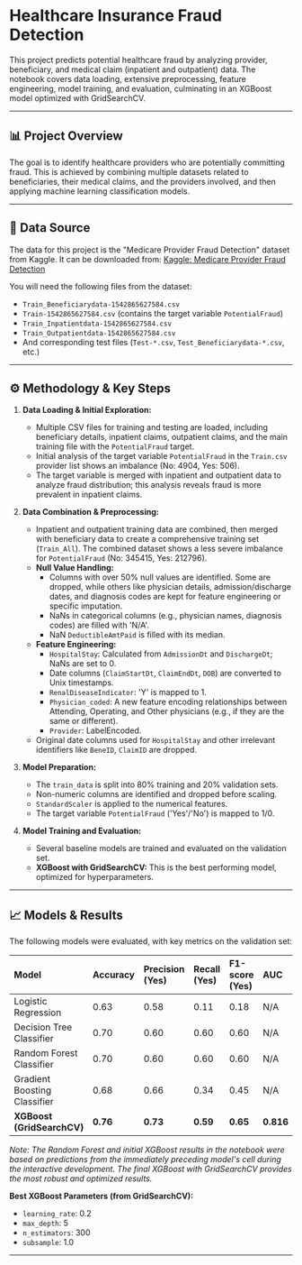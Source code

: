 # Healthcare Insurance Fraud Detection

This project predicts potential healthcare fraud by analyzing provider, beneficiary, and medical claim (inpatient and outpatient) data. The notebook covers data loading, extensive preprocessing, feature engineering, model training, and evaluation, culminating in an XGBoost model optimized with GridSearchCV.

---

## 📊 Project Overview

The goal is to identify healthcare providers who are potentially committing fraud. This is achieved by combining multiple datasets related to beneficiaries, their medical claims, and the providers involved, and then applying machine learning classification models.

---

## 💾 Data Source

The data for this project is the "Medicare Provider Fraud Detection" dataset from Kaggle. It can be downloaded from:
[Kaggle: Medicare Provider Fraud Detection](https://www.kaggle.com/datasets/rohitrox/healthcare-provider-fraud-detection-analysis)

You will need the following files from the dataset:
* `Train_Beneficiarydata-1542865627584.csv`
* `Train-1542865627584.csv` (contains the target variable `PotentialFraud`)
* `Train_Inpatientdata-1542865627584.csv`
* `Train_Outpatientdata-1542865627584.csv`
* And corresponding test files (`Test-*.csv`, `Test_Beneficiarydata-*.csv`, etc.)

---

## ⚙️ Methodology & Key Steps

1.  **Data Loading & Initial Exploration:**
    * Multiple CSV files for training and testing are loaded, including beneficiary details, inpatient claims, outpatient claims, and the main training file with the `PotentialFraud` target.
    * Initial analysis of the target variable `PotentialFraud` in the `Train.csv` provider list shows an imbalance (No: 4904, Yes: 506).
    * The target variable is merged with inpatient and outpatient data to analyze fraud distribution; this analysis reveals fraud is more prevalent in inpatient claims.

2.  **Data Combination & Preprocessing:**
    * Inpatient and outpatient training data are combined, then merged with beneficiary data to create a comprehensive training set (`Train_All`). The combined dataset shows a less severe imbalance for `PotentialFraud` (No: 345415, Yes: 212796).
    * **Null Value Handling:**
        * Columns with over 50% null values are identified. Some are dropped, while others like physician details, admission/discharge dates, and diagnosis codes are kept for feature engineering or specific imputation.
        * NaNs in categorical columns (e.g., physician names, diagnosis codes) are filled with 'N/A'.
        * NaN `DeductibleAmtPaid` is filled with its median.
    * **Feature Engineering:**
        * `HospitalStay`: Calculated from `AdmissionDt` and `DischargeDt`; NaNs are set to 0.
        * Date columns (`ClaimStartDt`, `ClaimEndDt`, `DOB`) are converted to Unix timestamps.
        * `RenalDiseaseIndicator`: 'Y' is mapped to 1.
        * `Physician_coded`: A new feature encoding relationships between Attending, Operating, and Other physicians (e.g., if they are the same or different).
        * `Provider`: LabelEncoded.
    * Original date columns used for `HospitalStay` and other irrelevant identifiers like `BeneID`, `ClaimID` are dropped.

3.  **Model Preparation:**
    * The `train_data` is split into 80% training and 20% validation sets.
    * Non-numeric columns are identified and dropped before scaling.
    * `StandardScaler` is applied to the numerical features.
    * The target variable `PotentialFraud` ('Yes'/'No') is mapped to 1/0.

4.  **Model Training and Evaluation:**
    * Several baseline models are trained and evaluated on the validation set.
    * **XGBoost with GridSearchCV:** This is the best performing model, optimized for hyperparameters.

---

## 📈 Models & Results

The following models were evaluated, with key metrics on the validation set:

| Model                        | Accuracy | Precision (Yes) | Recall (Yes) | F1-score (Yes) | AUC   |
| :--------------------------- | :------- | :-------------- | :----------- | :------------- | :---- |
| Logistic Regression          | 0.63     | 0.58            | 0.11         | 0.18           | N/A   |
| Decision Tree Classifier     | 0.70     | 0.60            | 0.60         | 0.60           | N/A   |
| Random Forest Classifier     | 0.70     | 0.60            | 0.60         | 0.60           | N/A   |
| Gradient Boosting Classifier | 0.68     | 0.66            | 0.34         | 0.45           | N/A   |
| **XGBoost (GridSearchCV)** | **0.76** | **0.73** | **0.59** | **0.65** | **0.816** |

*Note: The Random Forest and initial XGBoost results in the notebook were based on predictions from the immediately preceding model's cell during the interactive development. The final XGBoost with GridSearchCV provides the most robust and optimized results.*

**Best XGBoost Parameters (from GridSearchCV):**
* `learning_rate`: 0.2
* `max_depth`: 5
* `n_estimators`: 300
* `subsample`: 1.0

---

